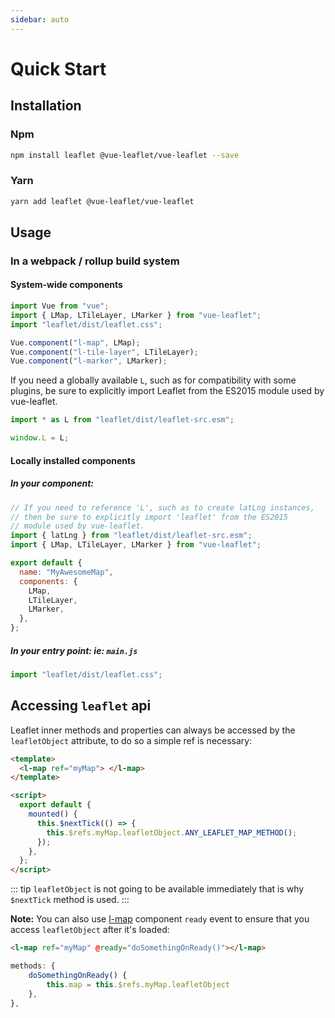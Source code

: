 ```yaml
---
sidebar: auto
---
```


# Quick Start

## Installation

### Npm

```bash
npm install leaflet @vue-leaflet/vue-leaflet --save
```

### Yarn

```bash
yarn add leaflet @vue-leaflet/vue-leaflet
```

## Usage

### In a webpack / rollup build system

#### System-wide components

```js
import Vue from "vue";
import { LMap, LTileLayer, LMarker } from "vue-leaflet";
import "leaflet/dist/leaflet.css";

Vue.component("l-map", LMap);
Vue.component("l-tile-layer", LTileLayer);
Vue.component("l-marker", LMarker);
```

If you need a globally available `L`, such as for compatibility
with some plugins, be sure to explicitly import Leaflet from the
ES2015 module used by vue-leaflet.
```js
import * as L from "leaflet/dist/leaflet-src.esm";

window.L = L;
```

#### Locally installed components

##### In your component:

```js
// If you need to reference 'L', such as to create latLng instances,
// then be sure to explicitly import 'leaflet' from the ES2015
// module used by vue-leaflet.
import { latLng } from "leaflet/dist/leaflet-src.esm";
import { LMap, LTileLayer, LMarker } from "vue-leaflet";

export default {
  name: "MyAwesomeMap",
  components: {
    LMap,
    LTileLayer,
    LMarker,
  },
};
```

##### In your entry point: ie: `main.js`

```js
import "leaflet/dist/leaflet.css";
```

## Accessing `leaflet` api

Leaflet inner methods and properties can always be accessed by the `leafletObject` attribute, to do so a simple ref is necessary:

```html
<template>
  <l-map ref="myMap"> </l-map>
</template>

<script>
  export default {
    mounted() {
      this.$nextTick(() => {
        this.$refs.myMap.leafletObject.ANY_LEAFLET_MAP_METHOD();
      });
    },
  };
</script>
```

::: tip
`leafletObject` is not going to be available immediately that is why `$nextTick` method is used.
:::

**Note:** You can also use [l-map](/components/LMap.md) component `ready` event to ensure that you access `leafletObject` after it's loaded:

```html
<l-map ref="myMap" @ready="doSomethingOnReady()"></l-map>
```

```javascript
methods: {
    doSomethingOnReady() {
        this.map = this.$refs.myMap.leafletObject
    },
},
```

